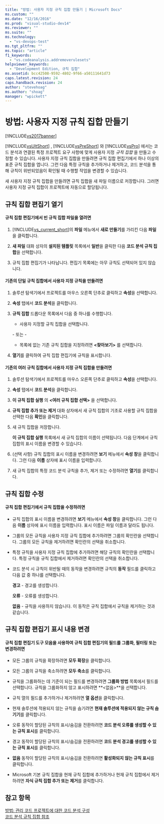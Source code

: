 ```yaml
---
title: "방법: 사용자 지정 규칙 집합 만들기 | Microsoft Docs"
ms.custom: ""
ms.date: "12/16/2016"
ms.prod: "visual-studio-dev14"
ms.reviewer: ""
ms.suite: ""
ms.technology: 
  - "vs-devops-test"
ms.tgt_pltfrm: ""
ms.topic: "article"
f1_keywords: 
  - "vs.codeanalysis.addremoverulesets"
helpviewer_keywords: 
  - "Development Edition, 규칙 집합"
ms.assetid: bcc42508-9592-4802-9f66-a50111641d73
caps.latest.revision: 24
caps.handback.revision: 24
author: "stevehoag"
ms.author: "shoag"
manager: "wpickett"
---
```

# 방법: 사용자 지정 규칙 집합 만들기
[!INCLUDE[vs2017banner](../code-quality/includes/vs2017banner.md)]

[!INCLUDE[vsUltShort](../code-quality/includes/vsultshort_md.md)] , [!INCLUDE[vsPreShort](../code-quality/includes/vspreshort_md.md)] 와 [!INCLUDE[vsPro](../code-quality/includes/vspro_md.md)] 에서는 코드 분석과 연결된 특정 프로젝트 요구 사항에 맞게 사용자 지정 *규칙 집합* 을 만들고 수정할 수 있습니다.  사용자 지정 규칙 집합을 만들려면 규칙 집합 편집기에서 하나 이상의 표준 규칙 집합을 엽니다.  그런 다음 특정 규칙을 추가하거나 제거하고, 코드 분석을 통해 규칙이 위반되었음이 확인될 때 수행할 작업을 변경할 수 있습니다.  
  
 새 사용자 지정 규칙 집합을 만들려면 규칙 집합을 새 파일 이름으로 저장합니다.  그러면 사용자 지정 규칙 집합이 프로젝트에 자동으로 할당됩니다.  
  
## 규칙 집합 편집기 열기  
  
#### 규칙 집합 편집기에서 빈 규칙 집합 파일을 열려면  
  
1.  [!INCLUDE[vs_current_short](../code-quality/includes/vs_current_short_md.md)]의 **파일** 메뉴에서 **새로 만들기**를 가리킨 다음 **파일**을 클릭합니다.  
  
2.  **새 파일** 대화 상자의 **설치된 템플릿** 목록에서 **일반**을 클릭한 다음 **코드 분석 규칙 집합**을 선택합니다.  
  
3.  규칙 집합 편집기가 나타납니다.  편집기 목록에는 아무 규칙도 선택되어 있지 않습니다.  
  
#### 기존의 단일 규칙 집합에서 사용자 지정 규칙을 만들려면  
  
1.  솔루션 탐색기에서 프로젝트를 마우스 오른쪽 단추로 클릭하고 **속성**을 선택합니다.  
  
2.  **속성** 탭에서 **코드 분석**을 클릭합니다.  
  
3.  **규칙 집합** 드롭다운 목록에서 다음 중 하나를 수행합니다.  
  
    -   사용자 지정할 규칙 집합을 선택합니다.  
  
     \- 또는 \-  
  
    -   목록에 없는 기존 규칙 집합을 지정하려면 **\<찾아보기\>** 를 선택합니다.  
  
4.  **열기**를 클릭하여 규칙 집합 편집기에 규칙을 표시합니다.  
  
#### 기존의 여러 규칙 집합에서 사용자 지정 규칙 집합을 만들려면  
  
1.  솔루션 탐색기에서 프로젝트를 마우스 오른쪽 단추로 클릭하고 **속성**을 선택합니다.  
  
2.  **속성** 탭에서 **코드 분석**을 클릭합니다.  
  
3.  **이 규칙 집합 실행** 의 **\<여러 규칙 집합 선택\>** 을 선택합니다.  
  
4.  **규칙 집합 추가 또는 제거** 대화 상자에서 새 규칙 집합의 기초로 사용할 규칙 집합을 선택한 다음 **확인**을 클릭합니다.  
  
5.  새 규칙 집합을 저장합니다.  
  
     **이 규칙 집합 실행** 목록에서 새 규칙 집합의 이름이 선택됩니다.  다음 단계에서 규칙 집합의 표시 이름을 변경할 수 있습니다.  
  
6.  \(선택 사항\) 규칙 집합의 표시 이름을 변경하려면 **보기** 메뉴에서 **속성 창**을 클릭합니다.  그런 다음 **이름** 상자에 표시 이름을 입력합니다.  
  
7.  새 규칙 집합의 특정 코드 분석 규칙을 추가, 제거 또는 수정하려면 **열기**를 클릭합니다.  
  
## 규칙 집합 수정  
  
#### 규칙 집합 편집기에서 규칙 집합을 수정하려면  
  
-   규칙 집합의 표시 이름을 변경하려면 **보기** 메뉴에서 **속성 창**을 클릭합니다.  그런 다음 **이름** 상자에 표시 이름을 입력합니다.  표시 이름은 파일 이름과 달라도 됩니다.  
  
-   그룹의 모든 규칙을 사용자 지정 규칙 집합에 추가하려면 그룹의 확인란을 선택합니다.  그룹의 모든 규칙을 제거하려면 확인란의 선택을 취소합니다.  
  
-   특정 규칙을 사용자 지정 규칙 집합에 추가하려면 해당 규칙의 확인란을 선택합니다.  특정 규칙을 규칙 집합에서 제거하려면 확인란의 선택을 취소합니다.  
  
-   코드 분석 시 규칙이 위반될 때의 동작을 변경하려면 규칙의 **동작** 필드를 클릭하고 다음 값 중 하나를 선택합니다.  
  
     **경고** \- 경고를 생성합니다.  
  
     **오류** \- 오류를 생성합니다.  
  
     **없음** \- 규칙을 사용하지 않습니다.  이 동작은 규칙 집합에서 규칙을 제거하는 것과 같습니다.  
  
## 규칙 집합 편집기 표시 내용 변경  
  
#### 규칙 집합 편집기 도구 모음을 사용하여 규칙 집합 편집기의 필드를 그룹화, 필터링 또는 변경하려면  
  
-   모든 그룹의 규칙을 확장하려면 **모두 확장**을 클릭합니다.  
  
-   모든 그룹의 규칙을 축소하려면 **모두 축소**를 클릭합니다.  
  
-   규칙을 그룹화하는 데 기준이 되는 필드를 변경하려면 **그룹화 방법** 목록에서 필드를 선택합니다.  규칙을 그룹화하지 않고 표시하려면 **\<없음\>**을 선택합니다.  
  
-   규칙 열의 필드를 추가하거나 제거하려면 **열 옵션**을 클릭합니다.  
  
-   현재 솔루션에 적용되지 않는 규칙을 숨기려면 **현재 솔루션에 적용되지 않는 규칙 숨기기**를 클릭합니다.  
  
-   오류 동작이 할당된 규칙의 표시\/숨김을 전환하려면 **코드 분석 오류를 생성할 수 있는 규칙 표시**를 클릭합니다.  
  
-   경고 동작이 할당된 규칙의 표시\/숨김을 전환하려면 **코드 분석 경고를 생성할 수 있는 규칙 표시**를 클릭합니다.  
  
-   **없음** 동작이 할당된 규칙의 표시\/숨김을 전환하려면 **활성화되지 않는 규칙 표시**를 클릭합니다.  
  
-   Microsoft 기본 규칙 집합을 현재 규칙 집합에 추가하거나 현재 규칙 집합에서 제거하려면 **자식 규칙 집합 추가 또는 제거**를 클릭합니다.  
  
## 참고 항목  
 [방법: 관리 코드 프로젝트에 대한 코드 분석 구성](../code-quality/how-to-configure-code-analysis-for-a-managed-code-project.md)   
 [코드 분석 규칙 집합 참조](../code-quality/code-analysis-rule-set-reference.md)
